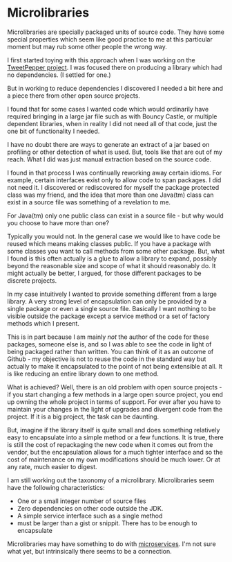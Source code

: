 # Microlibraries

Microlibraries are specially packaged units of source code. They have some special properties which seem
like good practice to me at this particular moment but may rub some other people the wrong way.

I first started toying with this approach when I was working on the [TweetPepper project](https://github.com/buttermilk-crypto/tweetPepper). I was focused there on producing a library which had no dependencies. (I settled for one.) 

But in working to reduce dependencies I discovered I needed a bit here and a piece there from other open
source projects.

I found that for some cases I wanted code which would ordinarily have required bringing in a large jar file such as with Bouncy Castle, or multiple dependent libraries, when in reality I did not need all of that code, just the one bit of functionality I needed. 

I have no doubt there are ways to generate an extract of a jar based on profiling or other detection of what is used. But, tools like that are out of my reach. What I did was just manual extraction based on the source code. 

I found in that process I was continually reworking away certain idioms. For example, certain interfaces exist only to allow code to span packages. I did not need it. I discovered or rediscovered for myself the package protected class was my friend, and the idea that more than one Java(tm) class can exist in a source file was something of a revelation to me. 

For Java(tm) only one public class can exist in a source file - but why would you choose to have more than one?

Typically you would not. In the general case we would like to have code be reused which means making classes public. If you have a package with some classes you want to call methods from some other package. But, what I found is this often actually is a glue to allow a library to expand, possibly beyond the reasonable size and scope of what it should reasonably do. It might actually be better, I argued, for those different packages to be discrete projects. 

In my case intuitively I wanted to provide something different from a large library. A very strong level of encapsulation can only be provided by a single package or even a single source file. Basically I want nothing to be visible outside the package except a service method or a set of factory methods which I present.

This is in part because I am mainly _not_ the author of the code for these packages, someone else is, and so I was able to see the code in light of being packaged rather than written. You can think of it as an outcome of Github - my objective is not to reuse the code in the standard way but actually to make it encapsulated to the point of not being extensible at all. It is like reducing an entire library down to one method.

What is achieved? Well, there is an old problem with open source projects - if you start changing a few methods in a large open source project, you end up owning the whole project in terms of support. For ever after you have to maintain your changes in the light of upgrades and divergent code from the project. If it is a big project, the task can be daunting. 

But, imagine if the library itself is quite small and does something relatively easy to encapsulate into a simple method or a few functions. It is true, there is still the cost of repackaging the new code when it comes out from the vendor, but the encapsulation allows for a much tighter interface and so the cost of maintenance on my own modifications should be much lower. Or at any rate, much easier to digest.

I am still working out the taxonomy of a microlibrary. Microlibraries seem have the following characteristics:

  - One or a small integer number of source files
  - Zero dependencies on other code outside the JDK.
  - A simple service interface such as a single method
  - must be larger than a gist or snippit. There has to be enough to encapsulate
  
Microlibraries may have something to do with [microservices](http://martinfowler.com/articles/microservices.html). I'm not sure what yet, but intrinsically there seems to be a connection. 



